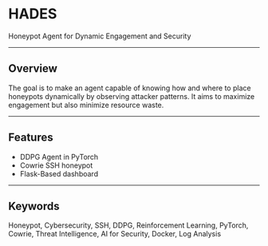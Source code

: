 # HADES

Honeypot Agent for Dynamic Engagement and Security

---

## Overview

The goal is to make an agent capable of knowing how and where to place honeypots dynamically by observing attacker patterns. It aims to maximize engagement but also minimize resource waste.

---

## Features

- DDPG Agent in PyTorch
- Cowrie SSH honeypot
- Flask-Based dashboard

---

## Keywords

Honeypot, Cybersecurity, SSH, DDPG, Reinforcement Learning, PyTorch, Cowrie, Threat Intelligence, AI for Security, Docker, Log Analysis
